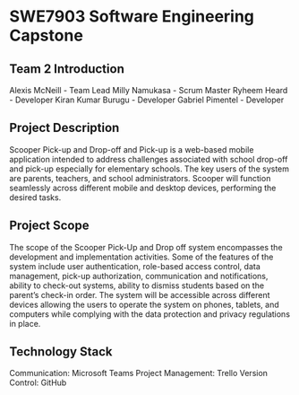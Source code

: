 # SWE7903 Software Engineering Capstone

## Team 2 Introduction 
Alexis McNeill - Team Lead
Milly Namukasa - Scrum Master
Ryheem Heard - Developer
Kiran Kumar Burugu - Developer
Gabriel Pimentel - Developer

## Project Description 
Scooper Pick-up and Drop-off and Pick-up is a web-based mobile application intended to address challenges associated with school drop-off and pick-up especially for elementary schools. The key users of the system are parents, teachers, and school administrators. Scooper will function seamlessly across different mobile and desktop devices, performing the desired tasks.

## Project Scope
The scope of the Scooper Pick-Up and Drop off system encompasses the development and implementation activities. Some of the features of the system include user authentication, role-based access control, data management, pick-up authorization, communication and notifications, ability to check-out systems, ability to dismiss students based on the parent’s check-in order. The system will be accessible across different devices allowing the users to operate the system on phones, tablets, and computers while complying with the data protection and privacy regulations in place.

## Technology Stack 
Communication: Microsoft Teams
Project Management: Trello
Version Control: GitHub
